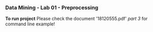 ### Data Mining - Lab 01 - Preprocessing
**To run project**
	Please check the document '18120555.pdf' *part 3* for command line example!